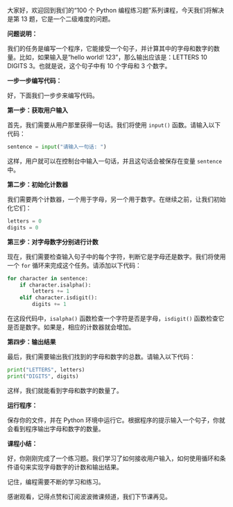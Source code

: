 大家好，欢迎回到我们的“100 个 Python 编程练习题”系列课程，今天我们将解决是第 13 题，它是一个二级难度的问题。

**问题说明：**

我们的任务是编写一个程序，它能接受一个句子，并计算其中的字母和数字的数量。比如，如果输入是“hello world! 123”，那么输出应该是：LETTERS 10 DIGITS 3。也就是说，这个句子中有 10 个字母和 3 个数字。

**一步一步编写代码：**

好，下面我们一步步来编写代码。

**第一步：获取用户输入**

首先，我们需要从用户那里获得一句话。我们将使用 `input()` 函数。请输入以下代码：

```python
sentence = input("请输入一句话: ")
```

这样，用户就可以在控制台中输入一句话，并且这句话会被保存在变量 `sentence` 中。

**第二步：初始化计数器**

我们需要两个计数器，一个用于字母，另一个用于数字。在继续之前，让我们初始化它们：

```python
letters = 0
digits = 0
```

**第三步：对字母数字分别进行计数**

现在，我们需要检查输入句子中的每个字符，判断它是字母还是数字。我们将使用一个 `for` 循环来完成这个任务。请添加以下代码：

```python
for character in sentence:
    if character.isalpha():
        letters += 1
    elif character.isdigit():
        digits += 1
```

在这段代码中，`isalpha()` 函数检查一个字符是否是字母，`isdigit()` 函数检查它是否是数字。如果是，相应的计数器就会增加。

**第四步：输出结果**

最后，我们需要输出我们找到的字母和数字的总数。请输入以下代码：

```python
print("LETTERS", letters)
print("DIGITS", digits)
```

这样，我们就能看到字母和数字的数量了。

**运行程序：**

保存你的文件，并在 Python 环境中运行它。根据程序的提示输入一个句子，你就会看到程序输出字母和数字的数量。

**课程小结：**

好，你刚刚完成了一个练习题。我们学习了如何接收用户输入，如何使用循环和条件语句来实现字母数字的计数和输出结果。

记住，编程需要不断的学习和练习。

感谢观看，记得点赞和订阅波波微课频道，我们下节课再见。

